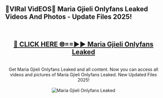 <h2>🔴VIRal VidEOS🔴 Maria Gjieli Onlyfans Leaked Videos And Photos - Update Files 2025!</h2>
<br>
<div align="center">
<h2><a href="https://virallinks.top/odZfE0" rel="nofollow">🔴 CLICK HERE 🌐==►► Maria Gjieli Onlyfans Leaked</a></h2>
<br>
Get Maria Gjieli Onlyfans Leaked and all content. Now you can access all videos and pictures of Maria Gjieli Onlyfans Leaked. New Updated Files 2025!
<br>
<br>
<a href="https://virallinks.top/odZfE0" rel="nofollow" data-target="animated-image.originalLink"><img src="https://i.imgur.com/dJHk4Zq.gif)" alt="Maria Gjieli Onlyfans Leaked" style="max-width: 100%; display: inline-block;" data-target="animated-image.originalImage"></a>
</div>
<br>
